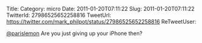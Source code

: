 Title: 
Category: micro
Date: 2011-01-20T07:11:22
Slug: 2011-01-20T07:11:22
TwitterId: 27986525652258816
TweetUrl: https://twitter.com/mark_philpot/status/27986525652258816
ReTweetUser: 

[@parislemon](https://twitter.com/parislemon) Are you just giving up your iPhone then?